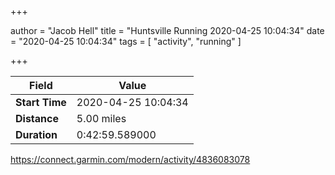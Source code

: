 +++

author = "Jacob Hell"
title = "Huntsville Running 2020-04-25 10:04:34"
date = "2020-04-25 10:04:34"
tags = [
    "activity", "running"
]

+++

<!--more-->

|Field  |Value  |
|--- | --- |
|**Start Time**|2020-04-25 10:04:34|
|**Distance**|5.00 miles|
|**Duration**|0:42:59.589000|

https://connect.garmin.com/modern/activity/4836083078